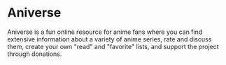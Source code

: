# Aniverse
 Aniverse is a fun online resource for anime fans where you can find extensive information about a variety of anime series, rate and discuss them, create your own "read" and "favorite" lists, and support the project through donations.
